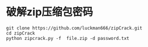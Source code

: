 # 破解zip压缩包密码
```
git clone https://github.com/luckman666/zipCrack.git
cd zipCrack
python zipcrack.py -f  file.zip -d password.txt
```
